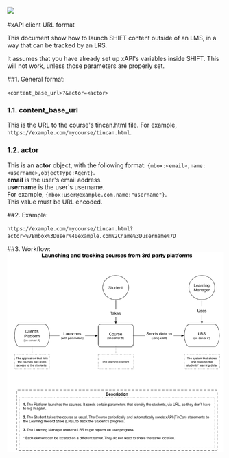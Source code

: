 ![](http://assets.shiftelearning.com/logo/logo_s.png)

#xAPI client URL format

This document show how to launch SHIFT content outside of an LMS, in a way that
can be tracked by an LRS.

It assumes that you have already set up xAPI's variables inside SHIFT. This will not work, unless those parameters are properly set.

##1. General format:

`<content_base_url>?&actor=<actor>`

### 1.1. content_base_url
This is the URL to the course's tincan.html file. For example, `https://example.com/mycourse/tincan.html`.

### 1.2. actor
This is an **actor** object, with the following format:
`{mbox:<email>,name:<username>,objectType:Agent}`.  
**email** is the user's email address.  
**username** is the user's username.  
For example, `{mbox:user@example.com,name:"username"}`.  
This value must be URL encoded.

##2. Example:

`https://example.com/mycourse/tincan.html?actor=%7Bmbox%3Duser%40example.com%2Cname%3Dusername%7D`

##3. Workflow:
![](3rdparty_xapi_workflow.png)
